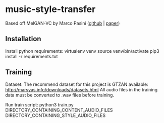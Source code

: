 # music-style-transfer

Based off MelGAN-VC by Marco Pasini ([github](https://github.com/marcoppasini/MelGAN-VC) | [paper](https://arxiv.org/abs/1910.03713))

## Installation

Install python requirements:
	virtualenv venv
	source venv/bin/activate
	pip3 install -r requirements.txt

## Training

Dataset:
The recommend dataset for this project is GTZAN available: http://marsyas.info/downloads/datasets.html
All audio files in the training data must be converted to .wav files before training.

Run train script:
	python3 train.py DIRECTORY_CONTAINING_CONTENT_AUDIO_FILES DIRECTORY_CONTAINING_STYLE_AUDIO_FILES